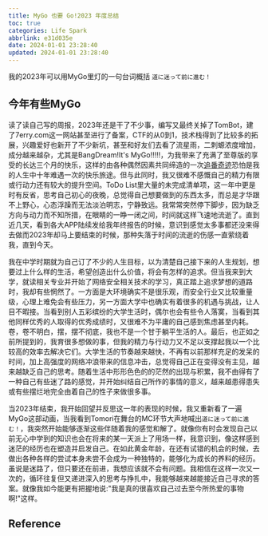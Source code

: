 ```yaml
---
title: MyGo 也要 Go!2023 年度总结
toc: true
categories: Life Spark
abbrlink: e31d035e
date: 2024-01-01 23:28:40
updated: 2024-01-01 23:28:40
---
```


我的2023年可以用MyGo里灯的一句台词概括
`道に迷って前に進む！`
<!--more-->

## 今年有些MyGo

读了读自己写的周报，2023年还是干了不少事，编写又最终关掉了TomBot，建了7erry.com这一网站甚至进行了备案，CTF的从0到1，技术栈得到了比较多的拓展，兴趣爱好也新开了不少新坑，甚至和好友们去看了流星雨，二刺螈浓度增加，成分越来越杂，尤其是BangDream!It's MyGo!!!!!，为我带来了充满了至尊版的享受的长达三个月的快乐，这样的由各种偶然因素共同缔造的一次[追番奇迹](https://www.bilibili.com/video/BV1C94y1p7yk)恐怕是我的人生中十年难遇一次的快乐旅途。但与此同时，我又很难不感慨自己的精力有限或行动力还有较大的提升空间。ToDo List里大量的未完成清单项，这一年中更是时有反省，思考自己初心的夜晚，总觉得自己想要做到的东西太多，而总是才华跟不上野心，心态浮躁而无法淡泊明志，宁静致远。我常常突然停下脚步，因为缺乏方向与动力而不知所措，在眼睛的一睁一闭之间，时间就这样飞速地流逝了。直到近几天，看到各大APP陆续发给我年终报告的时候，意识到感觉太多事都还没来得去做而2023年却马上要结束的时候，那种失落于时间的流逝的伤感一直萦绕着我，直到今天。

我在中学时期就为自己订了不少的人生目标，以为清楚自己接下来的人生规划，想要过上什么样的生活，希望创造出什么价值，将会有怎样的追求。但当我来到大学，就读相关专业并开始了网络安全相关技术的学习，真正踏上追求梦想的道路时，我却有些惘然了。一方面是大环境确实不是很乐观，而安全行业又比较重量级，心理上难免会有些压力，另一方面大学中也确实有着很多的机遇与挑战，让人目不暇接。当看到别人五彩缤纷的大学生活时，偶尔也会有些令人落寞，当看到其他同样优秀的人取得的优秀成绩时，又很难不为平庸的自己感到焦虑甚至内耗。卷，卷不明白，摆，摆不彻底，我也不是一个甘于躺平生活的人。最后，也正如之前所提到的，我育很多想做的事，但我的精力与行动力又不足以支撑起我以一个比较高的效率去解决它们。大学生活的节奏越来越快，不再有以前那样充足的发呆的时间，加上高强度的网络冲浪带来的信息冲击，总觉得自己正在变得没有主见，越来越缺乏自己的思考。随着生活中形形色色的的茫然的出现与积累，我不由得有了一种自己有些迷了路的感觉，并开始纠结自己所作的事情的意义，越来越患得患失或有些摆烂地完全由着自己的性子来做很多事。

当2023年结束，我开始回望并反思这一年的表现的时候，我又重新看了一遍MyGo这部动画，当我看到Tomori在舞台的MC环节大声地喊出`道に迷って前に進む！`，我突然开始能够逐渐这些伴随着我的感觉和解了。就像你有时会发现自己以前无心中学到的知识也会在将来的某一天派上了用场一样，我意识到，像这样感到迷茫的经历也在塑造并启发自己。在如此黄金年龄，在还有试错的机会的时候，去做出各种各样的尝试本身未尝不会成为一种独特的，能够化为成长的养料的经历。虽说是迷路了，但只要还在前进，我想应该就不会有问题。我相信在这样一次又一次的，循环往复但又递进深入的思考与挣扎中，我能够越来越能接近自己寻求的答案。就像我如今能更有把握地说:"我是真的很喜欢自己过去至今所热爱的事物啊!"这样。

## Reference

[](https://www.yuque.com/yuqueyonghufec2zc/vh0q61/wt3tm21e9zr2qhep)
[](https://z3eyond.github.io/%E5%B9%B4%E5%BA%A6%E6%80%BB%E7%BB%93/)
[](https://ha1c9on.top/index.php/archives/27/)
[](https://zjackky.github.io/post/summary-2023-tdfez.html)
